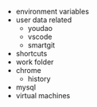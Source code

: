 - environment variables
- user data related
  - youdao
  - vscode
  - smartgit
- shortcuts
- work folder
- chrome
  - history
- mysql
- virtual machines